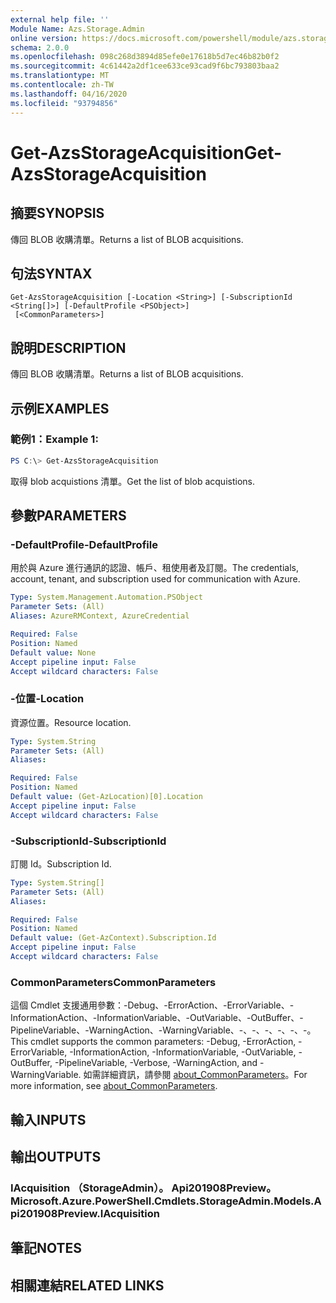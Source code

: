 ```yaml
---
external help file: ''
Module Name: Azs.Storage.Admin
online version: https://docs.microsoft.com/powershell/module/azs.storage.admin/get-azsstorageacquisition
schema: 2.0.0
ms.openlocfilehash: 098c268d3894d85efe0e17618b5d7ec46b82b0f2
ms.sourcegitcommit: 4c61442a2df1cee633ce93cad9f6bc793803baa2
ms.translationtype: MT
ms.contentlocale: zh-TW
ms.lasthandoff: 04/16/2020
ms.locfileid: "93794856"
---
```

# <span data-ttu-id="84fdd-101">Get-AzsStorageAcquisition</span><span class="sxs-lookup"><span data-stu-id="84fdd-101">Get-AzsStorageAcquisition</span></span>

## <span data-ttu-id="84fdd-102">摘要</span><span class="sxs-lookup"><span data-stu-id="84fdd-102">SYNOPSIS</span></span>
<span data-ttu-id="84fdd-103">傳回 BLOB 收購清單。</span><span class="sxs-lookup"><span data-stu-id="84fdd-103">Returns a list of BLOB acquisitions.</span></span>

## <span data-ttu-id="84fdd-104">句法</span><span class="sxs-lookup"><span data-stu-id="84fdd-104">SYNTAX</span></span>

```
Get-AzsStorageAcquisition [-Location <String>] [-SubscriptionId <String[]>] [-DefaultProfile <PSObject>]
 [<CommonParameters>]
```

## <span data-ttu-id="84fdd-105">說明</span><span class="sxs-lookup"><span data-stu-id="84fdd-105">DESCRIPTION</span></span>
<span data-ttu-id="84fdd-106">傳回 BLOB 收購清單。</span><span class="sxs-lookup"><span data-stu-id="84fdd-106">Returns a list of BLOB acquisitions.</span></span>

## <span data-ttu-id="84fdd-107">示例</span><span class="sxs-lookup"><span data-stu-id="84fdd-107">EXAMPLES</span></span>

### <span data-ttu-id="84fdd-108">範例1：</span><span class="sxs-lookup"><span data-stu-id="84fdd-108">Example 1:</span></span>
```powershell
PS C:\> Get-AzsStorageAcquisition
```

<span data-ttu-id="84fdd-109">取得 blob acquistions 清單。</span><span class="sxs-lookup"><span data-stu-id="84fdd-109">Get the list of blob acquistions.</span></span>

## <span data-ttu-id="84fdd-110">參數</span><span class="sxs-lookup"><span data-stu-id="84fdd-110">PARAMETERS</span></span>

### <span data-ttu-id="84fdd-111">-DefaultProfile</span><span class="sxs-lookup"><span data-stu-id="84fdd-111">-DefaultProfile</span></span>
<span data-ttu-id="84fdd-112">用於與 Azure 進行通訊的認證、帳戶、租使用者及訂閱。</span><span class="sxs-lookup"><span data-stu-id="84fdd-112">The credentials, account, tenant, and subscription used for communication with Azure.</span></span>

```yaml
Type: System.Management.Automation.PSObject
Parameter Sets: (All)
Aliases: AzureRMContext, AzureCredential

Required: False
Position: Named
Default value: None
Accept pipeline input: False
Accept wildcard characters: False

```

### <span data-ttu-id="84fdd-113">-位置</span><span class="sxs-lookup"><span data-stu-id="84fdd-113">-Location</span></span>
<span data-ttu-id="84fdd-114">資源位置。</span><span class="sxs-lookup"><span data-stu-id="84fdd-114">Resource location.</span></span>

```yaml
Type: System.String
Parameter Sets: (All)
Aliases:

Required: False
Position: Named
Default value: (Get-AzLocation)[0].Location
Accept pipeline input: False
Accept wildcard characters: False

```

### <span data-ttu-id="84fdd-115">-SubscriptionId</span><span class="sxs-lookup"><span data-stu-id="84fdd-115">-SubscriptionId</span></span>
<span data-ttu-id="84fdd-116">訂閱 Id。</span><span class="sxs-lookup"><span data-stu-id="84fdd-116">Subscription Id.</span></span>

```yaml
Type: System.String[]
Parameter Sets: (All)
Aliases:

Required: False
Position: Named
Default value: (Get-AzContext).Subscription.Id
Accept pipeline input: False
Accept wildcard characters: False

```

### <span data-ttu-id="84fdd-117">CommonParameters</span><span class="sxs-lookup"><span data-stu-id="84fdd-117">CommonParameters</span></span>
<span data-ttu-id="84fdd-118">這個 Cmdlet 支援通用參數：-Debug、-ErrorAction、-ErrorVariable、-InformationAction、-InformationVariable、-OutVariable、-OutBuffer、-PipelineVariable、-WarningAction、-WarningVariable、-、-、-、-、-、-。</span><span class="sxs-lookup"><span data-stu-id="84fdd-118">This cmdlet supports the common parameters: -Debug, -ErrorAction, -ErrorVariable, -InformationAction, -InformationVariable, -OutVariable, -OutBuffer, -PipelineVariable, -Verbose, -WarningAction, and -WarningVariable.</span></span> <span data-ttu-id="84fdd-119">如需詳細資訊，請參閱 [about_CommonParameters](http://go.microsoft.com/fwlink/?LinkID=113216)。</span><span class="sxs-lookup"><span data-stu-id="84fdd-119">For more information, see [about_CommonParameters](http://go.microsoft.com/fwlink/?LinkID=113216).</span></span>

## <span data-ttu-id="84fdd-120">輸入</span><span class="sxs-lookup"><span data-stu-id="84fdd-120">INPUTS</span></span>

## <span data-ttu-id="84fdd-121">輸出</span><span class="sxs-lookup"><span data-stu-id="84fdd-121">OUTPUTS</span></span>

### <span data-ttu-id="84fdd-122">IAcquisition （StorageAdmin）。 Api201908Preview。</span><span class="sxs-lookup"><span data-stu-id="84fdd-122">Microsoft.Azure.PowerShell.Cmdlets.StorageAdmin.Models.Api201908Preview.IAcquisition</span></span>



## <span data-ttu-id="84fdd-123">筆記</span><span class="sxs-lookup"><span data-stu-id="84fdd-123">NOTES</span></span>

## <span data-ttu-id="84fdd-124">相關連結</span><span class="sxs-lookup"><span data-stu-id="84fdd-124">RELATED LINKS</span></span>


